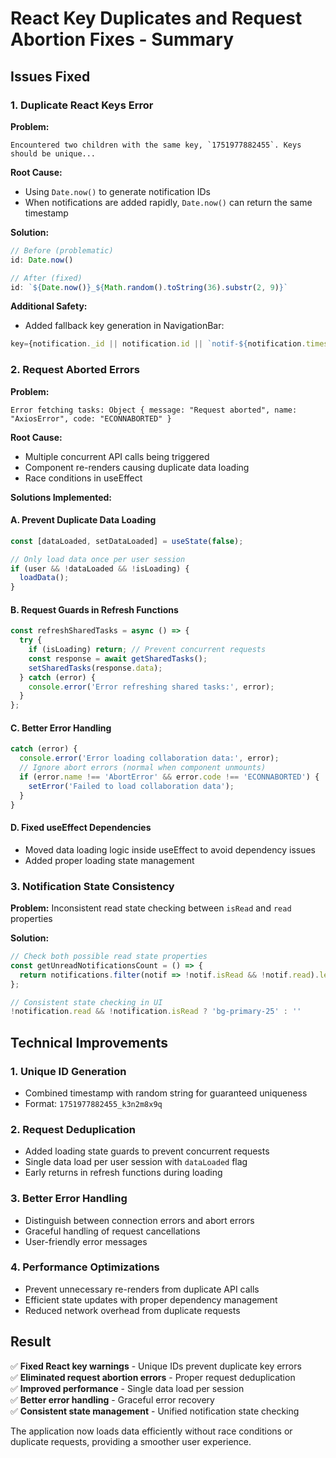 # React Key Duplicates and Request Abortion Fixes - Summary

## Issues Fixed

### 1. **Duplicate React Keys Error**
**Problem:** 
```
Encountered two children with the same key, `1751977882455`. Keys should be unique...
```

**Root Cause:** 
- Using `Date.now()` to generate notification IDs
- When notifications are added rapidly, `Date.now()` can return the same timestamp

**Solution:**
```javascript
// Before (problematic)
id: Date.now()

// After (fixed)
id: `${Date.now()}_${Math.random().toString(36).substr(2, 9)}`
```

**Additional Safety:**
- Added fallback key generation in NavigationBar:
```javascript
key={notification._id || notification.id || `notif-${notification.timestamp}`}
```

### 2. **Request Aborted Errors**
**Problem:**
```
Error fetching tasks: Object { message: "Request aborted", name: "AxiosError", code: "ECONNABORTED" }
```

**Root Cause:**
- Multiple concurrent API calls being triggered
- Component re-renders causing duplicate data loading
- Race conditions in useEffect

**Solutions Implemented:**

#### A. Prevent Duplicate Data Loading
```javascript
const [dataLoaded, setDataLoaded] = useState(false);

// Only load data once per user session
if (user && !dataLoaded && !isLoading) {
  loadData();
}
```

#### B. Request Guards in Refresh Functions
```javascript
const refreshSharedTasks = async () => {
  try {
    if (isLoading) return; // Prevent concurrent requests
    const response = await getSharedTasks();
    setSharedTasks(response.data);
  } catch (error) {
    console.error('Error refreshing shared tasks:', error);
  }
};
```

#### C. Better Error Handling
```javascript
catch (error) {
  console.error('Error loading collaboration data:', error);
  // Ignore abort errors (normal when component unmounts)
  if (error.name !== 'AbortError' && error.code !== 'ECONNABORTED') {
    setError('Failed to load collaboration data');
  }
}
```

#### D. Fixed useEffect Dependencies
- Moved data loading logic inside useEffect to avoid dependency issues
- Added proper loading state management

### 3. **Notification State Consistency**
**Problem:** Inconsistent read state checking between `isRead` and `read` properties

**Solution:**
```javascript
// Check both possible read state properties
const getUnreadNotificationsCount = () => {
  return notifications.filter(notif => !notif.isRead && !notif.read).length;
};

// Consistent state checking in UI
!notification.read && !notification.isRead ? 'bg-primary-25' : ''
```

## Technical Improvements

### 1. **Unique ID Generation**
- Combined timestamp with random string for guaranteed uniqueness
- Format: `1751977882455_k3n2m8x9q`

### 2. **Request Deduplication**
- Added loading state guards to prevent concurrent requests
- Single data load per user session with `dataLoaded` flag
- Early returns in refresh functions during loading

### 3. **Better Error Handling**
- Distinguish between connection errors and abort errors
- Graceful handling of request cancellations
- User-friendly error messages

### 4. **Performance Optimizations**
- Prevent unnecessary re-renders from duplicate API calls
- Efficient state updates with proper dependency management
- Reduced network overhead from duplicate requests

## Result

✅ **Fixed React key warnings** - Unique IDs prevent duplicate key errors  
✅ **Eliminated request abortion errors** - Proper request deduplication  
✅ **Improved performance** - Single data load per session  
✅ **Better error handling** - Graceful error recovery  
✅ **Consistent state management** - Unified notification state checking  

The application now loads data efficiently without race conditions or duplicate requests, providing a smoother user experience.
